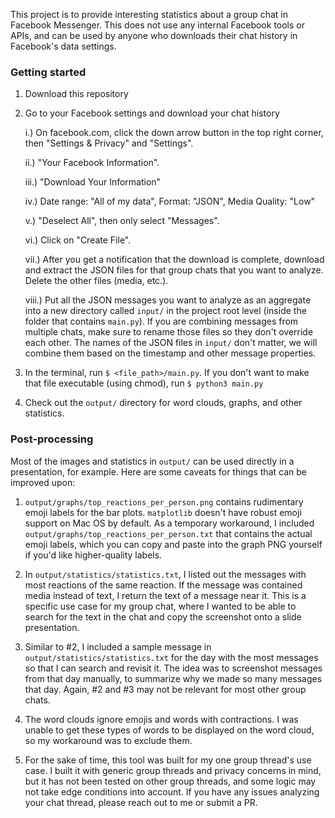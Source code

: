 This project is to provide interesting statistics about a group chat in Facebook Messenger. This does not use any internal Facebook tools or APIs, and can be used by anyone who downloads their chat history in Facebook's data settings.

### Getting started

1. Download this repository
2. Go to your Facebook settings and download your chat history

    i.) On facebook.com, click the down arrow button in the top right corner, then "Settings & Privacy" and "Settings".

    ii.) "Your Facebook Information".

    iii.) "Download Your Information"

    iv.) Date range: "All of my data", Format: "JSON", Media Quality: "Low"

    v.) "Deselect All", then only select "Messages".

    vi.) Click on "Create File".

    vii.) After you get a notification that the download is complete, download and extract the JSON files for that group chats that you want to analyze. Delete the other files (media, etc.).

    viii.) Put all the JSON messages you want to analyze as an aggregate into a new directory called `input/` in the project root level (inside the folder that contains `main.py`). If you are combining messages from multiple chats, make sure to rename those files so they don't override each other. The names of the JSON files in `input/` don't matter, we will combine them based on the timestamp and other message properties.

3. In the terminal, run `$ <file_path>/main.py`. If you don't want to make that file executable (using chmod), run `$ python3 main.py`
4. Check out the `output/` directory for word clouds, graphs, and other statistics.


### Post-processing

Most of the images and statistics in `output/` can be used directly in a presentation, for example. Here are some caveats for things that can be improved upon:

1. `output/graphs/top_reactions_per_person.png` contains rudimentary emoji labels for the bar plots. `matplotlib` doesn't have robust emoji support on Mac OS by default. As a temporary workaround, I included `output/graphs/top_reactions_per_person.txt` that contains the actual emoji labels, which you can copy and paste into the graph PNG yourself if you'd like higher-quality labels.

2. In `output/statistics/statistics.txt`, I listed out the messages with most reactions of the same reaction. If the message was contained media instead of text, I return the text of a message near it. This is a specific use case for my group chat, where I wanted to be able to search for the text in the chat and copy the screenshot onto a slide presentation.

3. Similar to #2, I included a sample message in `output/statistics/statistics.txt` for the day with the most messages so that I can search and revisit it. The idea was to screenshot messages from that day manually, to summarize why we made so many messages that day. Again, #2 and #3 may not be relevant for most other group chats.

4. The word clouds ignore emojis and words with contractions. I was unable to get these types of words to be displayed on the word cloud, so my workaround was to exclude them.

5. For the sake of time, this tool was built for my one group thread's use case. I built it with generic group threads and privacy concerns in mind, but it has not been tested on other group threads, and some logic may not take edge conditions into account. If you have any issues analyzing your chat thread, please reach out to me or submit a PR.

